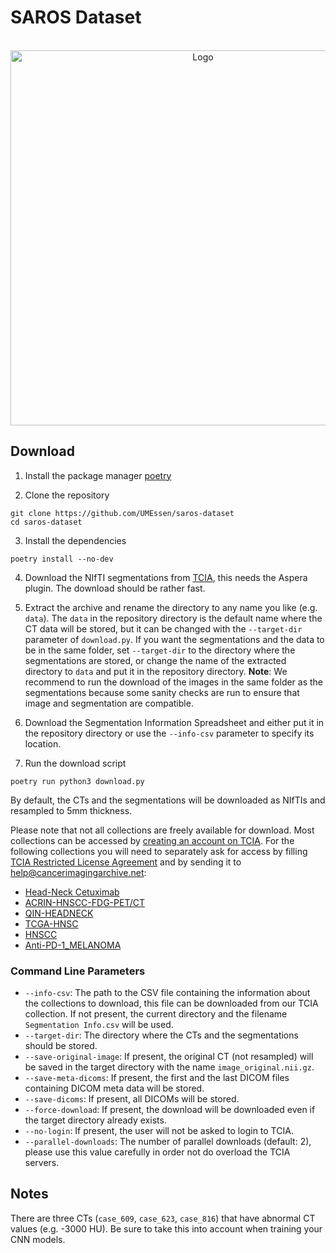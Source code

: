 # SAROS Dataset

<!-- PROJECT LOGO -->
<br />
<div align="center">
  <a href="https://github.com/UMEssen/saros-dataset">
    <img src="https://github.com/UMEssen/saros-dataset/blob/main/logo.png" alt="Logo" width="600">
  </a>
</div>

## Download

1. Install the package manager [poetry](https://python-poetry.org/docs/#installation)

2. Clone the repository
```shell
git clone https://github.com/UMEssen/saros-dataset
cd saros-dataset
```

3. Install the dependencies
```shell
poetry install --no-dev
```

4. Download the NIfTI segmentations from [TCIA](https://doi.org/10.25737/sz96-zg60), this needs the Aspera plugin. The download should be rather fast.

5. Extract the archive and rename the directory to any name you like (e.g. `data`). The `data` in the repository directory is the default name where the CT data will be stored, but it can be changed with the `--target-dir` parameter of `download.py`. If you want the segmentations and the data to be in the same folder, set `--target-dir` to the directory where the segmentations are stored, or change the name of the extracted directory to `data` and put it in the repository directory. **Note**: We recommend to run the download of the images in the same folder as the segmentations because some sanity checks are run to ensure that image and segmentation are compatible.

6. Download the Segmentation Information Spreadsheet and either put it in the repository directory or use the `--info-csv` parameter to specify its location.

7. Run the download script
```shell
poetry run python3 download.py
```

By default, the CTs and the segmentations will be downloaded as NIfTIs and resampled to 5mm thickness.

Please note that not all collections are freely available for download. Most collections can be accessed by [creating an account on TCIA](https://wiki.cancerimagingarchive.net/pages/viewpage.action?pageId=23691309). For the following collections you will need to separately ask for access by filling [TCIA Restricted License Agreement](https://wiki.cancerimagingarchive.net/download/attachments/4556915/TCIA%20Restricted%20License%2020220519.pdf?version=1&modificationDate=1652964581655&api=v2) and by sending it to [help@cancerimagingarchive.net](mailto:help@cancerimagingarchive.net):
* [Head-Neck Cetuximab](https://wiki.cancerimagingarchive.net/display/Public/Head-Neck+Cetuximab)
* [ACRIN-HNSCC-FDG-PET/CT](https://wiki.cancerimagingarchive.net/pages/viewpage.action?pageId=52763679)
* [QIN-HEADNECK](https://wiki.cancerimagingarchive.net/display/Public/QIN-HEADNECK)
* [TCGA-HNSC](https://wiki.cancerimagingarchive.net/pages/viewpage.action?pageId=11829589)
* [HNSCC](https://wiki.cancerimagingarchive.net/display/Public/HNSCC)
* [Anti-PD-1_MELANOMA](https://wiki.cancerimagingarchive.net/pages/viewpage.action?pageId=37225348)

### Command Line Parameters
* `--info-csv`: The path to the CSV file containing the information about the collections to download, this file can be downloaded from our TCIA collection. If not present, the current directory and the filename `Segmentation Info.csv` will be used.
* `--target-dir`: The directory where the CTs and the segmentations should be stored.
* `--save-original-image`: If present, the original CT (not resampled) will be saved in the target directory with the name `image_original.nii.gz`.
* `--save-meta-dicoms`: If present, the first and the last DICOM files containing DICOM meta data will be stored.
* `--save-dicoms`: If present, all DICOMs will be stored.
* `--force-download`: If present, the download will be downloaded even if the target directory already exists.
* `--no-login`: If present, the user will not be asked to login to TCIA.
* `--parallel-downloads`: The number of parallel downloads (default: 2), please use this value carefully in order not do overload the TCIA servers.

## Notes
There are three CTs (`case_609`, `case_623`, `case_816`) that have abnormal CT values (e.g. -3000 HU). Be sure to take this into account when training your CNN models.
